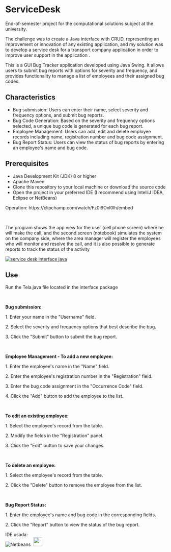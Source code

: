 # ServiceDesk
<div>
End-of-semester project for the computational solutions subject at the university.
<p>The challenge was to create a Java interface with CRUD, representing an improvement or innovation of any existing application, and my solution was to develop a service desk for a transport company application in order to improve user support in the application .</p>

<p>This is a GUI Bug Tracker application developed using Java Swing. It allows users to submit bug reports with options for severity and frequency, and provides functionality to manage a list of employees and their assigned bug codes.</p>
</div>

<h2>Characteristics</h2>
<ul>
<li>Bug submission: Users can enter their name, select severity and frequency options, and submit bug reports.</li>
<li>Bug Code Generation: Based on the severity and frequency options selected, a unique bug code is generated for each bug report.</li>
<li>Employee Management: Users can add, edit and delete employee records including name, registration number and bug code assignment.</li>
<li>Bug Report Status: Users can view the status of bug reports by entering an employee's name and bug code.</li>
</ul>

<h2>Prerequisites</h2>
<ul>
<li>Java Development Kit (JDK) 8 or higher</li>
<li>Apache Maven</li>
<li>Clone this repository to your local machine or download the source code</li>
<li>Open the project in your preferred IDE (I recommend using IntelliJ IDEA, Eclipse or NetBeans)</li>
</ul>

<div>
 <p>Operation: https://clipchamp.com/watch/Fz0i9Oxl0lh/embed</p>
 </div>
 <br>
 <p>The program shows the app view for the user (cell phone screen) where he will make the call, and the second screen (notebook) simulates the system on the company side, where the area manager will register the employees who will monitor and resolve the call, and it is also possible to generate reports to track the status of the activity</p>
  
<a href="https://uploaddeimagens.com.br/images/004/314/512/full/service_desk.png?1674757380"><img src="https://uploaddeimagens.com.br/images/004/314/512/full/service_desk.png?1674757380" alt="service desk interface java" border="0"></a>

<div>
  <h2>Use</h2>
  <p>Run the Tela.java file located in the interface package</p>
  <br>
  <p><strong>Bug submission:</strong></p>
  <p>1. Enter your name in the "Username" field.</p>
  <p>2. Select the severity and frequency options that best describe the bug.</p>
  <p>3. Click the "Submit" button to submit the bug report.</p>
  <br>
  <p><strong>Employee Management - To add a new employee:</strong></p>
  <p>1. Enter the employee's name in the "Name" field.</p>
  <p>2. Enter the employee's registration number in the "Registration" field.</p>
  <p>3. Enter the bug code assignment in the "Occurrence Code" field.</p>
  <p>4. Click the "Add" button to add the employee to the list.</p>
  <br>
  <p><strong>To edit an existing employee:</strong></p>
  <p>1. Select the employee's record from the table.</p>
  <p>2. Modify the fields in the "Registration" panel.</p>
  <p>3. Click the "Edit" button to save your changes.</p>
  <br>
  <p><strong>To delete an employee:</strong></p>
  <p>1. Select the employee's record from the table.</p>
  <p>2. Click the "Delete" button to remove the employee from the list.</p>
  <br>
  <p><strong>Bug Report Status:</strong></p>
  <p>1. Enter the employee's name and bug code in the corresponding fields.</p>
  <p>2. Click the "Report" button to view the status of the bug report.</p>
</div>

 IDE usada:
 <br>
  ![Netbeans](https://img.shields.io/badge/-netbeans-0D1117?style=for-the-badge&logo=netbeans&logoColor=007ACC&labelColor=0D1117)&nbsp;
  <img src="https://th.bing.com/th/id/R.f348d40c8d60d9dd1c8ef9c654b02705?rik=vWlWz0rp8H2Meg&pid=ImgRaw&r=0g" width="28"/>
